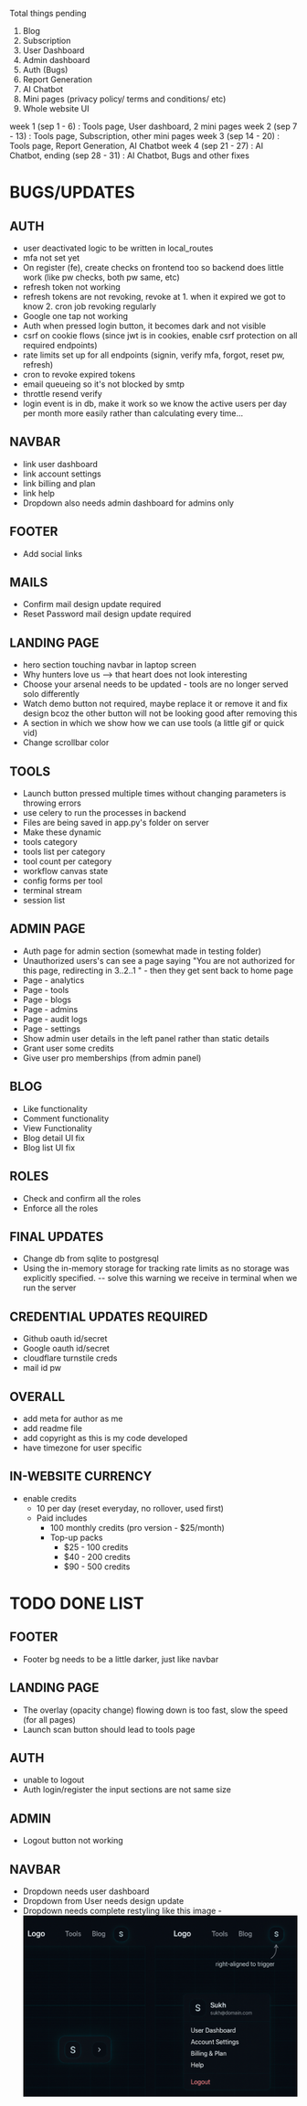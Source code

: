 Total things pending
1. Blog
2. Subscription
3. User Dashboard
4. Admin dashboard
5. Auth (Bugs)
6. Report Generation
7. AI Chatbot
8. Mini pages (privacy policy/ terms and conditions/ etc)
9. Whole website UI

week 1   (sep  1 -  6) : Tools page, User dashboard, 2 mini pages
week 2   (sep  7 - 13) : Tools page, Subscription, other mini pages
week 3   (sep 14 - 20) : Tools page, Report Generation, AI Chatbot
week 4   (sep 21 - 27) : AI Chatbot, 
ending   (sep 28 - 31) : AI Chatbot, Bugs and other fixes

# BUGS/UPDATES
## AUTH
- user deactivated logic to be written in local_routes
- mfa not set yet
- On register (fe), create checks on frontend too so backend does little work (like pw checks, both pw same, etc)
- refresh token not working 
- refresh tokens are not revoking, revoke at 1. when it expired we got to know 2. cron job revoking regularly
- Google one tap not working
- Auth when pressed login button, it becomes dark and not visible
- csrf on cookie flows (since jwt is in cookies, enable csrf protection on all required endpoints)
- rate limits set up for all endpoints (signin, verify mfa, forgot, reset pw, refresh)
- cron to revoke expired tokens
- email queueing so it's not blocked by smtp
- throttle resend verify
- login event is in db, make it work so we know the active users per day per month more easily rather than calculating every time...
## NAVBAR
- link user dashboard
- link account settings
- link billing and plan
- link help
- Dropdown also needs admin dashboard for admins only
## FOOTER
- Add social links
## MAILS
- Confirm mail design update required
- Reset Password mail design update required
## LANDING PAGE
- hero section touching navbar in laptop screen
- Why hunters love us --> that heart does not look interesting
- Choose your arsenal needs to be updated - tools are no longer served solo differently
- Watch demo button not required, maybe replace it or remove it and fix design bcoz the other button will not be looking good after removing this
- A section in which we show how we can use tools (a little gif or quick vid)
- Change scrollbar color
## TOOLS
- Launch button pressed multiple times without changing parameters is throwing errors
- use celery to run the processes in backend
- Files are being saved in app.py's folder on server
- Make these dynamic 
 - tools category
 - tools list per category
 - tool count per category
 - workflow canvas state
 - config forms per tool
 - terminal stream
 - session list 
## ADMIN PAGE
- Auth page for admin section (somewhat made in testing folder)
- Unauthorized users's can see a page saying "You are not authorized for this page, redirecting in 3..2..1 " - then they get sent back to home page 
- Page - analytics
- Page - tools
- Page - blogs
- Page - admins
- Page - audit logs
- Page - settings
- Show admin user details in the left panel rather than static details
- Grant user some credits
- Give user pro memberships (from admin panel)
## BLOG
- Like functionality
- Comment functionality
- View Functionality
- Blog detail UI fix
- Blog list UI fix
## ROLES
- Check and confirm all the roles
- Enforce all the roles
## FINAL UPDATES
- Change db from sqlite to postgresql
- Using the in-memory storage for tracking rate limits as no storage was explicitly specified. -- solve this warning we receive in terminal when we run the server
## CREDENTIAL UPDATES REQUIRED
- Github oauth id/secret
- Google oauth id/secret
- cloudflare turnstile creds
- mail id pw 
## OVERALL
- add meta for author as me
- add readme file
- add copyright as this is my code developed
- have timezone for user specific
## IN-WEBSITE CURRENCY
- enable credits
    - 10 per day (reset everyday, no rollover, used first)
    - Paid includes 
        - 100 monthly credits (pro version - $25/month)
        - Top-up packs
            - $25 - 100 credits
            - $40 - 200 credits
            - $90 - 500 credits






# TODO DONE LIST
## FOOTER
- Footer bg needs to be a little darker, just like navbar
## LANDING PAGE
- The overlay (opacity change) flowing down is too fast, slow the speed (for all pages)
- Launch scan button should lead to tools page
## AUTH
- unable to logout
- Auth login/register the input sections are not same size
## ADMIN
- Logout button not working
## NAVBAR
- Dropdown needs user dashboard
- Dropdown from User needs design update
- Dropdown needs complete restyling like this image - ![complete restyle](md/image.png)


